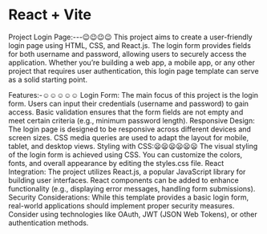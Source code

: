 # React + Vite

Project Login Page:---😉😉😉😉
This project aims to create a user-friendly login page using HTML, CSS, and React.js. The login form provides fields for both username and password, allowing users to securely access the application. Whether you’re building a web app, a mobile app, or any other project that requires user authentication, this login page template can serve as a solid starting point.

Features:-☺️☺️☺️☺️☺️
Login Form:
The main focus of this project is the login form. Users can input their credentials (username and password) to gain access.
Basic validation ensures that the form fields are not empty and meet certain criteria (e.g., minimum password length).
Responsive Design:
The login page is designed to be responsive across different devices and screen sizes. CSS media queries are used to adapt the layout for mobile, tablet, and desktop views.
Styling with CSS:😦😦😦😦😦😦
The visual styling of the login form is achieved using CSS. You can customize the colors, fonts, and overall appearance by editing the styles.css file.
React Integration:
The project utilizes React.js, a popular JavaScript library for building user interfaces. React components can be added to enhance functionality (e.g., displaying error messages, handling form submissions).
Security Considerations:
While this template provides a basic login form, real-world applications should implement proper security measures. Consider using technologies like OAuth, JWT (JSON Web Tokens), or other authentication methods.
